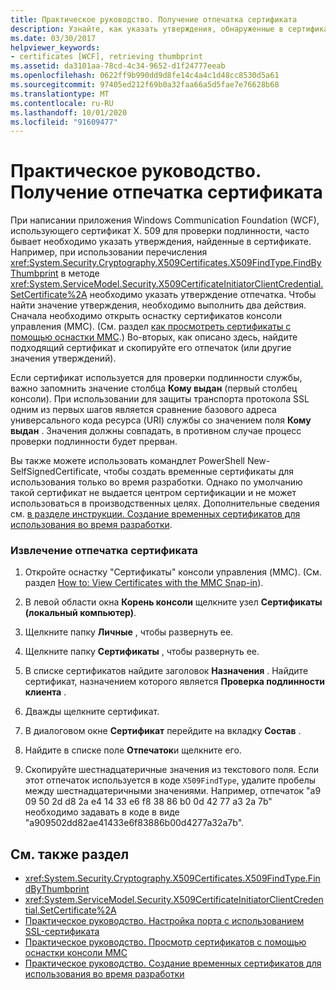 ```yaml
---
title: Практическое руководство. Получение отпечатка сертификата
description: Узнайте, как указать утверждения, обнаруженные в сертификате X. 509, который необходим при разработке приложения WCF, использующего сертификаты для проверки подлинности.
ms.date: 03/30/2017
helpviewer_keywords:
- certificates [WCF], retrieving thumbprint
ms.assetid: da3101aa-78cd-4c34-9652-d1f24777eeab
ms.openlocfilehash: 0622ff9b990dd9d8fe14c4a4c1d48cc8530d5a61
ms.sourcegitcommit: 97405ed212f69b0a32faa66a5d5fae7e76628b68
ms.translationtype: MT
ms.contentlocale: ru-RU
ms.lasthandoff: 10/01/2020
ms.locfileid: "91609477"
---
```

# <a name="how-to-retrieve-the-thumbprint-of-a-certificate"></a>Практическое руководство. Получение отпечатка сертификата
При написании приложения Windows Communication Foundation (WCF), использующего сертификат X. 509 для проверки подлинности, часто бывает необходимо указать утверждения, найденные в сертификате. Например, при использовании перечисления <xref:System.Security.Cryptography.X509Certificates.X509FindType.FindByThumbprint> в методе <xref:System.ServiceModel.Security.X509CertificateInitiatorClientCredential.SetCertificate%2A> необходимо указать утверждение отпечатка. Чтобы найти значение утверждения, необходимо выполнить два действия. Сначала необходимо открыть оснастку сертификатов консоли управления (MMC). (См. раздел [как просмотреть сертификаты с помощью оснастки MMC](how-to-view-certificates-with-the-mmc-snap-in.md).) Во-вторых, как описано здесь, найдите подходящий сертификат и скопируйте его отпечаток (или другие значения утверждений).  
  
 Если сертификат используется для проверки подлинности службы, важно запомнить значение столбца **Кому выдан** (первый столбец консоли). При использовании для защиты транспорта протокола SSL одним из первых шагов является сравнение базового адреса универсального кода ресурса (URI) службы со значением поля **Кому выдан** . Значения должны совпадать, в противном случае процесс проверки подлинности будет прерван.  
  
 Вы также можете использовать командлет PowerShell New-SelfSignedCertificate, чтобы создать временные сертификаты для использования только во время разработки. Однако по умолчанию такой сертификат не выдается центром сертификации и не может использоваться в производственных целях. Дополнительные сведения см. [в разделе инструкции. Создание временных сертификатов для использования во время разработки](how-to-create-temporary-certificates-for-use-during-development.md).  
  
### <a name="to-retrieve-a-certificates-thumbprint"></a>Извлечение отпечатка сертификата  
  
1. Откройте оснастку "Сертификаты" консоли управления (MMC). (См. раздел [How to: View Certificates with the MMC Snap-in](how-to-view-certificates-with-the-mmc-snap-in.md)).  
  
2. В левой области окна **Корень консоли** щелкните узел **Сертификаты (локальный компьютер)**.  
  
3. Щелкните папку **Личные** , чтобы развернуть ее.  
  
4. Щелкните папку **Сертификаты** , чтобы развернуть ее.  
  
5. В списке сертификатов найдите заголовок **Назначения** . Найдите сертификат, назначением которого является **Проверка подлинности клиента** .  
  
6. Дважды щелкните сертификат.  
  
7. В диалоговом окне **Сертификат** перейдите на вкладку **Состав** .  
  
8. Найдите в списке поле **Отпечаток**и щелкните его.  
  
9. Скопируйте шестнадцатеричные значения из текстового поля. Если этот отпечаток используется в коде `X509FindType`, удалите пробелы между шестнадцатеричными значениями. Например, отпечаток "a9 09 50 2d d8 2a e4 14 33 e6 f8 38 86 b0 0d 42 77 a3 2a 7b" необходимо задавать в коде в виде "a909502dd82ae41433e6f83886b00d4277a32a7b".  
  
## <a name="see-also"></a>См. также раздел

- <xref:System.Security.Cryptography.X509Certificates.X509FindType.FindByThumbprint>
- <xref:System.ServiceModel.Security.X509CertificateInitiatorClientCredential.SetCertificate%2A>
- [Практическое руководство. Настройка порта с использованием SSL-сертификата](how-to-configure-a-port-with-an-ssl-certificate.md)
- [Практическое руководство. Просмотр сертификатов с помощью оснастки консоли MMC](how-to-view-certificates-with-the-mmc-snap-in.md)
- [Практическое руководство. Создание временных сертификатов для использования во время разработки](how-to-create-temporary-certificates-for-use-during-development.md)
